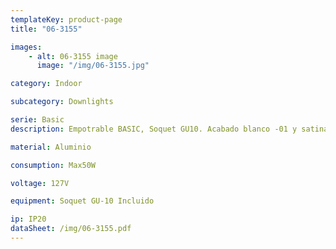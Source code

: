 ```yaml
---
templateKey: product-page
title: "06-3155"

images: 
    - alt: 06-3155 image
      image: "/img/06-3155.jpg"

category: Indoor

subcategory: Downlights

serie: Basic
description: Empotrable BASIC, Soquet GU10. Acabado blanco -01 y satinado -02

material: Aluminio

consumption: Max50W

voltage: 127V

equipment: Soquet GU-10 Incluido

ip: IP20
dataSheet: /img/06-3155.pdf
---
```




